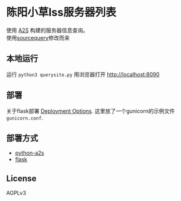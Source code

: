 # 陈阳小草Iss服务器列表

使用 [A2S] 构建的服务器信息查询。  
使用[sourcequery]修改而来

## 本地运行

运行 `python3 querysite.py` 用浏览器打开 [http://localhost:8090](http://localhost:8090)

## 部署

关于flask部署 [Deployment Options]. 这里放了一个gunicorn的示例文件 `gunicorn.conf`.

## 部署方式

* [python-a2s]
* [flask]

## License

AGPLv3

[sourcequery]:https://github.com/Yepoleb/sourcequery
[A2S]: https://developer.valvesoftware.com/wiki/Server_queries
[python-a2s]: https://github.com/Yepoleb/python-a2s
[flask]: http://flask.pocoo.org/
[Deployment Options]: http://flask.pocoo.org/docs/latest/deploying/
